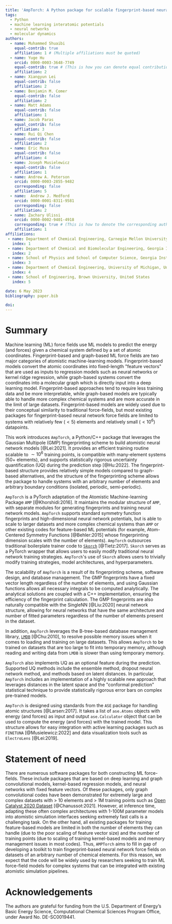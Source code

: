 ```yaml
---
title: 'AmpTorch: A Python package for scalable fingerprint-based neural network training on multi-element systems with integrated uncertainty quantification'
tags:
  - Python
  - machine learning interatomic potentials
  - neural networks
  - molecular dynamics
authors:
  - name: Muhammed Shuaibi
    equal-contrib: true
    affiliation: 1 # (Multiple affiliations must be quoted)
  - name: Yuge Hu
    orcid: 0000-0003-3648-7749
    equal-contrib: true # (This is how you can denote equal contributions between multiple authors)
    affiliation: 2
  - name: Xiangyun Lei
    equal-contrib: false
    affiliation: 2
  - name: Benjamin M. Comer
    equal-contrib: false
    affiliation: 2
  - name: Matt Adams
    equal-contrib: false
    affiliation: 1
  - name: Jacob Paras
    equal_contrib: false
    affliation: 3
  - name: Rui Qi Chen
    equal-contrib: false
    affiliation: 2
  - name: Eric Musa
    equal-contrib: false
    affiliation: 4
  - name: Joseph Musielewicz
    equal-contrib: false
    affiliation: 1
  - name: Andrew A. Peterson
    orcid: 0000-0003-2855-9482
    corresponding: false
    affiliation: 5
  - name:  Andrew J. Medford
    orcid: 0000-0001-8311-9581
    corresponding: false
    affiliation: 2
  - name: Zachary Ulissi
    orcid: 0000-0002-9401-4918
    corresponding: true # (This is how to denote the corresponding author)
    affiliation: 1
affiliations:
 - name: Department of Chemical Engineering, Carnegie Mellon University, United States
   index: 1
 - name: Department of Chemical and Biomolecular Engineering, Georgia Institute of Technology, United States
   index: 2
 - name: School of Physics and School of Computer Science, Georgia Institute of Technology, United States
   index: 3
 - name: Department of Chemical Engineering, University of Michigan, United States
   index: 4
 - name: School of Engineering, Brown University, United States
   index: 5

date: 6 May 2023
bibliography: paper.bib

doi:
---
```


# Summary

Machine learning (ML) force fields use ML models to predict the energy (and forces) given a chemical system defined by a set of atomic coordinates. Fingerprint-based and graph-based ML force fields are two major categories of atomistic machine-learning models. Fingerprint-based models convert the atomic coordinates into fixed-length "feature vectors" that are used as inputs to regression models such as neural networks or kernel ridge regression, while graph-based systems convert the coordinates into a molecular graph which is directly input into a deep learning model. Fingerprint-based approaches tend to require less training data and be more interpretable, while graph-based models are typically able to handle more complex chemical systems and are more accurate in the limit of large datasets. Fingerprint-based models are widely used due to their conceptual similarity to traditional force-fields, but most existing packages for fingerprint-based neural network force fields are limited to systems with relatively few ($<5$) elements and relatively small ($<10^6$) datapoints.

This work introduces `AmpTorch`, a Python/C++ package that leverages the Gaussian Multipole (GMP) fingerprinting scheme to build atomistic neural network models [@Lei:2021]. It provides an efficient training routine scalable to $\sim10^6$ training points, is compatible with many-element systems ($50+$ elements), and supports statistically rigorous uncertainty quantification (UQ) during the prediction step [@Hu:2022]. The fingerprint-based structure provides relatively simple models compared to graph-based alternatives, and the structure of the fingerprinting scheme allows the package to handle systems with an arbitrary number of elements and arbitrary boundary conditions (isolated, periodic, semi-periodic).


`AmpTorch` is a PyTorch adaptation of the Atomistic Machine-learning Package `AMP` [@Khorshidi:2016]. It maintains the modular structure of `AMP`, with separate modules for generating fingerprints and training neural network models. `AmpTorch` supports standard symmetry function fingerprints and high-dimensional neural network potentials, but is able to scale to larger datasets and more complex chemical systems than `AMP` or other existing codes for feature-based ML potentials (for example, Atom-Centered Symmetry Functions [@Behler:2015] whose fingerprinting dimension scales with the number of elements). `AmpTorch` outsources traditional boilerplate trainer code to [`Skorch`](https://skorch.readthedocs.io/en/stable/) [@Tietz:2017]. `Skorch` serves as a PyTorch wrapper that allows users to easily modify traditional neural network training strategies. `AmpTorch`'s use of `Skorch` allows users to trivially modify training strategies, model architectures, and hyperparameters.

The scalability of `AmpTorch` is a result of its fingerprinting scheme, software design, and database management. The GMP fingerprints have a fixed vector length regardless of the number of elements, and using Gaussian functions allows all necessary integrals to be computed analytically. The analytical solutions are coupled with a C++ implementation, ensuring the efficiency of the fingerprint calculation. The GMP fingerprints are also naturally compatible with the SingleNN [@Liu:2020]  neural network structure, allowing for neural networks that have the same architecture and number of fitted parameters regardless of the number of elements present in the dataset.

In addition, `AmpTorch` leverages the B-tree-based database management library, [`LMDB`](http://www.lmdb.tech/doc/) [@Chu:2010], to resolve possible memory issues when it comes to loading and training on large datasets. This allows `AmpTorch` to be trained on datasets that are too large to fit into temporary memory, although reading and writing data from `LMDB` is slower than using temporary memory.

`AmpTorch` also implements UQ as an optional feature during the prediction. Supported UQ methods include the ensemble method, dropout neural network method, and methods based on latent distances. In particular, `AmpTorch` includes an implementation of a highly scalable new approach that leverages distances in the latent space and the "conformal prediction" statistical technique to provide statistically rigorous error bars on complex pre-trained models.

`AmpTorch` is designed using standards from the `ASE` package for handling atomic structures [@Larsen:2017]. It takes a list of `ase.Atoms` objects with energy (and forces) as input and output `ase.Calculator` object that can be used to compute the energy (and forces) with the trained model. This structure allows for easy integration with active learning packages such as `FINETUNA` [@Musielewicz:2022] and data visualization tools such as `ElectroLens` [@Lei:2019].

# Statement of need

There are numerous software packages for both constructing ML force-fields. These include packages that are based on deep learning and graph convolutional models, kernel-based regression models, and neural networks with fixed feature vectors. Of these packages, only graph convolutional codes have been demonstrated for extremely large and complex datasets with $>$ 10 elements and $>$ 1M training points such as [Open Catalyst 2020 Dataset](https://pubs.acs.org/doi/10.1021/acscatal.0c04525) [@Chanussot:2021]. However, at inference time, adapting these often complex architectures with 1-100M parameter models into atomistic simulation interfaces seeking extremely fast calls is a challenging task. On the other hand, all existing packages for training feature-based models are limited in both the number of elements they can handle (due to the poor scaling of feature vector size) and the number of training points (due to scaling of training kernel-based models and memory management issues in most codes). Thus, `AMPTorch` aims to fill in gap of developing a toolkit to train fingerprint-based neural network force fields on datasets of an arbitrary number of chemical elements. For this reason, we expect that the code will be widely used by researchers seeking to train ML force-field models for complex systems that can be integrated with existing atomistic simulation pipelines.

# Acknowledgements

The  authors  are  grateful  for funding from the U.S. Department of Energy’s Basic Energy Science, Computational Chemical Sciences Program Office, under Award No. DE-SC0019441.
